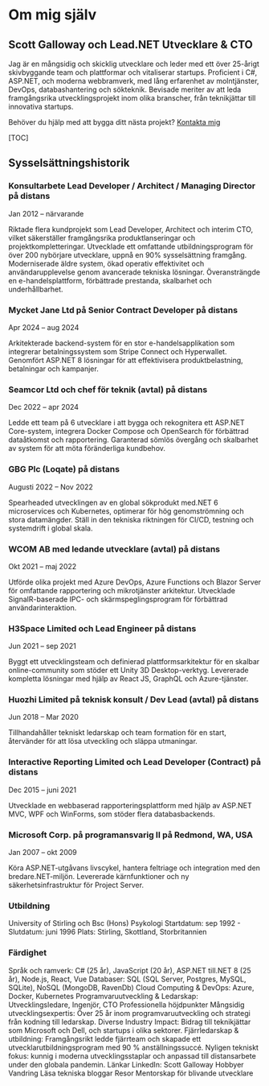 # Om mig själv

## Scott Galloway  och Lead.NET Utvecklare & CTO

<!--category-- resume , introduction -->
Jag är en mångsidig och skicklig utvecklare och leder med ett över 25-årigt skivbyggande team och plattformar och vitaliserar startups.
Proficient i C#, ASP.NET, och moderna webbramverk, med lång erfarenhet av molntjänster, DevOps, databashantering och sökteknik. Bevisade meriter av att leda framgångsrika utvecklingsprojekt inom olika branscher, från teknikjättar till innovativa startups.

Behöver du hjälp med att bygga ditt nästa projekt? [Kontakta mig](mailto:scott.galloway@gmail.com)

[TOC]

## Sysselsättningshistorik

### Konsultarbete Lead Developer / Architect / Managing Director  på distans

Jan 2012 – närvarande

Riktade flera kundprojekt som Lead Developer, Architect och interim CTO, vilket säkerställer framgångsrika produktlanseringar och projektkompletteringar.
Utvecklade ett omfattande utbildningsprogram för över 200 nybörjare utvecklare, uppnå en 90% sysselsättning framgång.
Moderniserade äldre system, ökad operativ effektivitet och användarupplevelse genom avancerade tekniska lösningar.
Överansträngde en e-handelsplattform, förbättrade prestanda, skalbarhet och underhållbarhet.

### Mycket Jane Ltd  på Senior Contract Developer  på distans

Apr 2024 – aug 2024

Arkitekterade backend-system för en stor e-handelsapplikation som integrerar betalningssystem som Stripe Connect och Hyperwallet.
Genomfört ASP.NET 8 lösningar för att effektivisera produktbelastning, betalningar och kampanjer.

### Seamcor Ltd  och chef för teknik (avtal)  på distans

Dec 2022 – apr 2024

Ledde ett team på 6 utvecklare i att bygga och rekognitera ett ASP.NET Core-system, integrera Docker Compose och OpenSearch för förbättrad dataåtkomst och rapportering.
Garanterad sömlös övergång och skalbarhet av system för att möta föränderliga kundbehov.

### GBG Plc (Loqate)  på distans

Augusti 2022 – Nov 2022

Spearheaded utvecklingen av en global sökprodukt med.NET 6 microservices och Kubernetes, optimerar för hög genomströmning och stora datamängder.
Ställ in den tekniska riktningen för CI/CD, testning och systemdrift i global skala.

### WCOM AB  med ledande utvecklare (avtal)  på distans

Okt 2021 – maj 2022

Utförde olika projekt med Azure DevOps, Azure Functions och Blazor Server för omfattande rapportering och mikrotjänster arkitektur.
Utvecklade SignalR-baserade IPC- och skärmspeglingsprogram för förbättrad användarinteraktion.

### H3Space Limited  och Lead Engineer  på distans

Jun 2021 – sep 2021

Byggt ett utvecklingsteam och definierad plattformsarkitektur för en skalbar online-community som stöder ett Unity 3D Desktop-verktyg.
Levererade kompletta lösningar med hjälp av React JS, GraphQL och Azure-tjänster.

### Huozhi Limited  på teknisk konsult / Dev Lead (avtal)  på distans

Jun 2018 – Mar 2020

Tillhandahåller tekniskt ledarskap och team formation för en start, återvänder för att lösa utveckling och släppa utmaningar.

### Interactive Reporting Limited  och Lead Developer (Contract)  på distans

Dec 2015 – juni 2021

Utvecklade en webbaserad rapporteringsplattform med hjälp av ASP.NET MVC, WPF och WinForms, som stöder flera databasbackends.

### Microsoft Corp.  på programansvarig II  på Redmond, WA, USA

Jan 2007 – okt 2009

Köra ASP.NET-utgåvans livscykel, hantera feltriage och integration med den bredare.NET-miljön.
Levererade kärnfunktioner och ny säkerhetsinfrastruktur för Project Server.

### Utbildning

University of Stirling  och Bsc (Hons) Psykologi
Startdatum: sep 1992 - Slutdatum: juni 1996
Plats: Stirling, Skottland, Storbritannien

### Färdighet

Språk och ramverk: C# (25 år), JavaScript (20 år), ASP.NET till.NET 8 (25 år), Node.js, React, Vue
Databaser: SQL (SQL Server, Postgres, MySQL, SQLite), NoSQL (MongoDB, RavenDb)
Cloud Computing & DevOps: Azure, Docker, Kubernetes
Programvaruutveckling & Ledarskap: Utvecklingsledare, Ingenjör, CTO
Professionella höjdpunkter
Mångsidig utvecklingsexpertis: Över 25 år inom programvaruutveckling och strategi från kodning till ledarskap.
Diverse Industry Impact: Bidrag till teknikjättar som Microsoft och Dell, och startups i olika sektorer.
Fjärrledarskap & utbildning: Framgångsrikt ledde fjärrteam och skapade ett utvecklarutbildningsprogram med 90 % anställningssuccé.
Nyligen tekniskt fokus: kunnig i moderna utvecklingsstaplar och anpassad till distansarbete under den globala pandemin.
Länkar
LinkedIn: Scott Galloway
Hobbyer
Vandring
Läsa tekniska bloggar
Resor
Mentorskap för blivande utvecklare